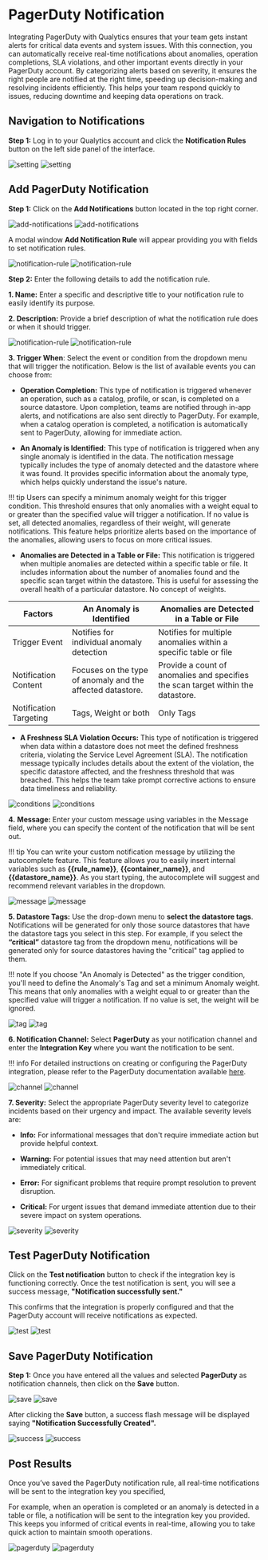 #  PagerDuty Notification

Integrating PagerDuty with Qualytics ensures that your team gets instant alerts for critical data events and system issues. With this connection, you can automatically receive real-time notifications about anomalies, operation completions, SLA violations, and other important events directly in your PagerDuty account. By categorizing alerts based on severity, it ensures the right people are notified at the right time, speeding up decision-making and resolving incidents efficiently. This helps your team respond quickly to issues, reducing downtime and keeping data operations on track. 

## Navigation to Notifications

**Step 1:** Log in to your Qualytics account and click the **Notification Rules** button on the left side panel of the interface.

![setting](../../../assets/notifications/services/pagerduty/notification-rule-light-1.png#only-light)
![setting](../../../assets/notifications/services/pagerduty/notification-rule-dark-1.png#only-dark)

## Add PagerDuty Notification

**Step 1:** Click on the **Add Notifications** button located in the top right corner.

![add-notifications](../../../assets/notifications/services/pagerduty/add-notifications-light-3.png#only-light)
![add-notifications](../../../assets/notifications/services/pagerduty/add-notifications-dark-3.png#only-dark)

A modal window **Add Notification Rule** will appear providing you with fields to set notification rules.

![notification-rule](../../../assets/notifications/services/pagerduty/notification-rule-light-4.png#only-light)
![notification-rule](../../../assets/notifications/services/pagerduty/notification-rule-dark-4.png#only-dark)

**Step 2:** Enter the following details to add the notification rule.

**1. Name:** Enter a specific and descriptive title to your notification rule to easily identify its purpose.

**2. Description:** Provide a brief description of what the notification rule does or when it should trigger.

![notification-rule](../../../assets/notifications/services/pagerduty/name-description-light.png#only-light)
![notification-rule](../../../assets/notifications/services/pagerduty/name-description-dark.png#only-dark)

**3. Trigger When**: Select the event or condition from the dropdown menu that will trigger the notification. Below is the list of available events you can choose from:

- **Operation Completion:** This type of notification is triggered whenever an operation, such as a catalog, profile, or scan, is completed on a source datastore. Upon completion, teams are notified through in-app alerts, and notifications are also sent directly to PagerDuty. For example, when a catalog operation is completed, a notification is automatically sent to PagerDuty, allowing for immediate action.

- **An Anomaly is Identified:** This type of notification is triggered when any single anomaly is identified in the data. The notification message typically includes the type of anomaly detected and the datastore where it was found. It provides specific information about the anomaly type, which helps quickly understand the issue's nature.

!!! tip
    Users can specify a minimum anomaly weight for this trigger condition. This threshold ensures that only anomalies with a weight equal to or greater than the specified value will trigger a notification. If no value is set, all detected anomalies, regardless of their weight, will generate notifications. This feature helps prioritize alerts based on the importance of the anomalies, allowing users to focus on more critical issues.

- **Anomalies are Detected in a Table or File:** This notification is triggered when multiple anomalies are detected within a specific table or file. It includes information about the number of anomalies found and the specific scan target within the datastore. This is useful for assessing the overall health of a particular datastore. No concept of weights. 

| Factors | An Anomaly is Identified | Anomalies are Detected in a Table or File |
|-------|--------|-------|
| Trigger Event | Notifies for individual anomaly detection | Notifies for multiple anomalies within a specific table or file |
| Notification Content | Focuses on the type of anomaly and the affected datastore. | Provide a count of anomalies and specifies the scan target within the datastore. |
| Notification Targeting  | Tags, Weight or both  | Only Tags  |

- **A Freshness SLA Violation Occurs:** This type of notification is triggered when data within a datastore does not meet the defined freshness criteria, violating the Service Level Agreement (SLA). The notification message typically includes details about the extent of the violation, the specific datastore affected, and the freshness threshold that was breached. This helps the team take prompt corrective actions to ensure data timeliness and reliability.

![conditions](../../../assets/notifications/services/pagerduty/conditions-light-5.png#only-light)
![conditions](../../../assets/notifications/services/pagerduty/conditions-dark-5.png#only-dark)

**4.** **Message:** Enter your custom message using variables in the Message field, where you can specify the content of the notification that will be sent out. 

!!! tip
    You can write your custom notification message by utilizing the autocomplete feature. This feature allows you to easily insert internal variables such as **{{rule_name}}**, **{{container_name}}**, and **{{datastore_name}}**. As you start typing, the autocomplete will suggest and recommend relevant variables in the dropdown.

![message](../../../assets/notifications/services/pagerduty/message-light-6.png#only-light)
![message](../../../assets/notifications/services/pagerduty/message-dark-6.png#only-dark)

**5. Datastore Tags:** Use the drop-down menu to **select the datastore tags**. Notifications will be generated for only those source datastores that have the datastore tags you select in this step. For example, if you select the **“critical”** datastore tag from the dropdown menu, notifications will be generated only for source datastores having the "critical" tag applied to them. 

!!! note 
    If you choose "An Anomaly is Detected" as the trigger condition, you'll need to define the Anomaly's Tag and set a minimum Anomaly weight. This means that only anomalies with a weight equal to or greater than the specified value will trigger a notification. If no value is set, the weight will be ignored.

![tag](../../../assets/notifications/services/pagerduty/tags-light-7.png#only-light)
![tag](../../../assets/notifications/services/pagerduty/tags-dark-7.png#only-dark) 

**6. Notification Channel:** Select **PagerDuty** as your notification channel and enter the **Integration Key** where you want the notification to be sent.

!!! info 
    For detailed instructions on creating or configuring the PagerDuty integration, please refer to the PagerDuty documentation available [here](https://support.pagerduty.com/docs/services-and-integrations).

![channel](../../../assets/notifications/services/pagerduty/channel-light-8.png#only-light)
![channel](../../../assets/notifications/services/pagerduty/channel-dark-8.png#only-dark)

**7. Severity:** Select the appropriate PagerDuty severity level to categorize incidents based on their urgency and impact. The available severity levels are:

- **Info:** For informational messages that don't require immediate action but provide helpful context.

- **Warning:** For potential issues that may need attention but aren't immediately critical.

- **Error:** For significant problems that require prompt resolution to prevent disruption.

- **Critical:** For urgent issues that demand immediate attention due to their severe impact on system operations.

![severity](../../../assets/notifications/services/pagerduty/severity-light-9.png#only-light)
![severity](../../../assets/notifications/services/pagerduty/severity-dark-9.png#only-dark)

## Test PagerDuty Notification

Click on the **Test notification** button to check if the integration key is functioning correctly. Once the test notification is sent, you will see a success message, **"Notification successfully sent."** 

This confirms that the integration is properly configured and that the PagerDuty account will receive notifications as expected.

![test](../../../assets/notifications/services/pagerduty/test-light-10.png#only-light)
![test](../../../assets/notifications/services/pagerduty/test-dark-10.png#only-dark)

## Save PagerDuty Notification

**Step 1:** Once you have entered all the values and selected **PagerDuty** as notification channels, then click on the **Save** button.

![save](../../../assets/notifications/services/pagerduty/save-light-11.png#only-light)
![save](../../../assets/notifications/services/pagerduty/save-dark-11.png#only-dark)

After clicking the **Save** button, a success flash message will be displayed saying **"Notification Successfully Created".**

![success](../../../assets/notifications/services/pagerduty/success-light-12.png#only-light)
![success](../../../assets/notifications/services/pagerduty/success-dark-12.png#only-dark)

## Post Results

Once you’ve saved the PagerDuty notification rule, all real-time notifications will be sent to the integration key you specified,

For example, when an operation is completed or an anomaly is detected in a table or file, a notification will be sent to the integration key you provided. This keeps you informed of critical events in real-time, allowing you to take quick action to maintain smooth operations.

![pagerduty](../../../assets/notifications/services/pagerduty/pagerduty-13.png#only-light)
![pagerduty](../../../assets/notifications/services/pagerduty/pagerduty-13.png#only-dark)